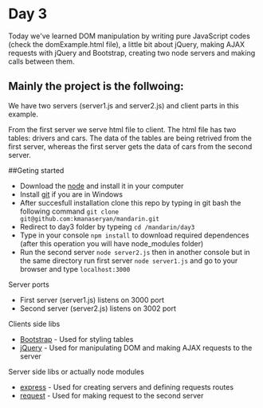 # Day 3

Today we've learned DOM manipulation by writing pure JavaScript codes (check the domExample.html file), a little bit about jQuery, making AJAX requests with jQuery and Bootstrap, creating two node servers and making calls between them.

## Mainly the project is the follwoing:

We have two servers (server1.js and server2.js) and client parts in this example.

From the first server we serve html file to client. The html file has two tables: drivers and cars. 
The data of the tables are being retrived from the first server, whereas the first server gets the data of cars from the second
server.

##Geting started
- Download the [node](https://nodejs.org/en/) and install it in your computer
- Install [git](https://git-scm.com/downloads) if you are in Windows
- After succesfull installation clone this repo by typing in git bash the following command
`git clone git@github.com:kmanaseryan/mandarin.git`
- Redirect to day3 folder by typeing `cd /mandarin/day3`
- Type in your console `npm install` to download required dependences (after this operation you will have node_modules folder)
- Run the second server `node server2.js` then in another console but in the same directory run first server `node server1.js` and go to your browser and type `localhost:3000`


Server ports
- First server (server1.js) listens on 3000 port
- Second server (server2.js) listens on 3002 port

Clients side libs
- [Bootstrap](http://www.w3schools.com/bootstrap/) - Used for styling tables
- [jQuery](http://www.w3schools.com/jquery/) - Used for manipulating DOM and making AJAX requests to the server 

Server side libs or actually node modules
- [express](http://expressjs.com/) - Used for creating servers and defining requests routes
- [request](https://github.com/request/request) - Used for making request to the second server 